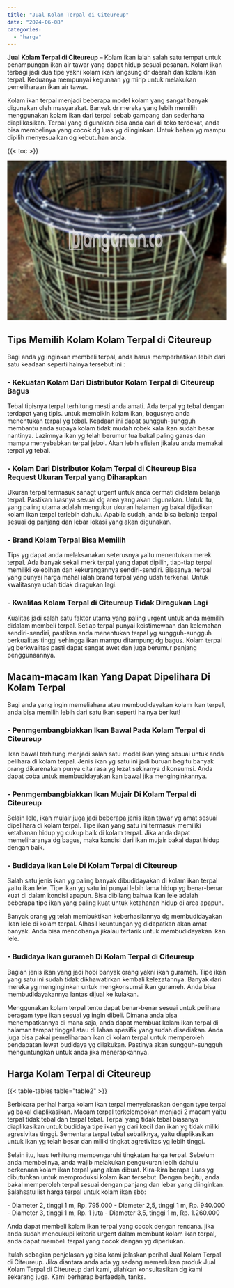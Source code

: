 ```yaml
---
title: "Jual Kolam Terpal di Citeureup"
date: "2024-06-08"
categories: 
  - "harga"
---
```


**Jual Kolam Terpal di Citeureup** – Kolam ikan ialah salah satu tempat untuk penampungan ikan air tawar yang dapat hidup sesuai pesanan. Kolam ikan terbagi jadi dua tipe yakni kolam ikan langsung dr daerah dan kolam ikan terpal. Keduanya mempunyai kegunaan yg mirip untuk melakukan pemeliharaan ikan air tawar.

Kolam ikan terpal menjadi beberapa model kolam yang sangat banyak digunakan oleh masyarakat. Banyak dr mereka yang lebih memilih menggunakan kolam ikan dari terpal sebab gampang dan sederhana diaplikasikan. Terpal yang digunakan bisa anda cari di toko terdekat, anda bisa membelinya yang cocok dg luas yg diinginkan. Untuk bahan yg mampu dipilih menyesuaikan dg kebutuhan anda.

{{< toc >}}

![Jual Kolam Terpal di Citeureup](/images/jual-kolam-terpal-60.png)

## Tips Memilih Kolam Kolam Terpal di Citeureup

Bagi anda yg inginkan membeli terpal, anda harus memperhatikan lebih dari satu keadaan seperti halnya tersebut ini :

### \- Kekuatan Kolam Dari Distributor Kolam Terpal di Citeureup Bagus

Tebal tipisnya terpal terhitung mesti anda amati. Ada terpal yg tebal dengan terdapat yang tipis. untuk membikin kolam ikan, bagusnya anda menentukan terpal yg tebal. Keadaan ini dapat sungguh-sungguh membantu anda supaya kolam tidak mudah robek kala ikan sudah besar nantinya. Lazimnya ikan yg telah berumur tua bakal paling ganas dan mampu menyebabkan terpal jebol. Akan lebih efisien jikalau anda memakai terpal yg tebal.

### \- Kolam Dari Distributor Kolam Terpal di Citeureup Bisa Request Ukuran Terpal yang Diharapkan

Ukuran terpal termasuk sanagt urgent untuk anda cermati didalam belanja terpal. Pastikan luasnya sesuai dg area yang akan digunakan. Untuk itu, yang paling utama adalah mengukur ukuran halaman yg bakal dijadikan kolam ikan terpal terlebih dahulu. Apabila sudah, anda bisa belanja terpal sesuai dg panjang dan lebar lokasi yang akan digunakan.

### \- Brand Kolam Terpal Bisa Memilih

Tips yg dapat anda melaksanakan seterusnya yaitu menentukan merek terpal. Ada banyak sekali merk terpal yang dapat dipilih, tiap-tiap terpal memiliki kelebihan dan kekurangannya sendiri-sendiri. Biasanya, terpal yang punyai harga mahal ialah brand terpal yang udah terkenal. Untuk kwalitasnya udah tidak diragukan lagi.

### \- Kwalitas Kolam Terpal di Citeureup Tidak Diragukan Lagi

Kualitas jadi salah satu faktor utama yang paling urgent untuk anda memilih didalam membeli terpal. Setiap terpal punyai keistimewaan dan kelemahan sendiri-sendiri, pastikan anda menentukan terpal yg sungguh-sungguh berkualitas tinggi sehingga ikan mampu ditampung dg bagus. Kolam terpal yg berkwalitas pasti dapat sangat awet dan juga berumur panjang penggunaannya.

## Macam-macam Ikan Yang Dapat Dipelihara Di Kolam Terpal

Bagi anda yang ingin memeliahara atau membudidayakan kolam ikan terpal, anda bisa memilih lebih dari satu ikan seperti halnya berikut!

### \- Penmgembangbiakkan Ikan Bawal Pada Kolam Terpal di Citeureup

Ikan bawal terhitung menjadi salah satu model ikan yang sesuai untuk anda pelihara di kolam terpal. Jenis ikan yg satu ini jadi buruan begitu banyak orang dikarenakan punya cita rasa yg lezat sekiranya dikonsumsi. Anda dapat coba untuk membudidayakan kan bawal jika menginginkannya.

### \- Penmgembangbiakkan Ikan Mujair Di Kolam Terpal di Citeureup

Selain lele, ikan mujair juga jadi beberapa jenis ikan tawar yg amat sesuai dipelihara di kolam terpal. Tipe ikan yang satu ini termasuk memiliki ketahanan hidup yg cukup baik di kolam terpal. Jika anda dapat memeliharanya dg bagus, maka kondisi dari ikan mujair bakal dapat hidup dengan baik.

### \- Budidaya Ikan Lele Di Kolam Terpal di Citeureup

Salah satu jenis ikan yg paling banyak dibudidayakan di kolam ikan terpal yaitu ikan lele. Tipe ikan yg satu ini punyai lebih lama hidup yg benar-benar kuat di dalam kondisi apapun. Bisa dibilang bahwa ikan lele adalah beberapa tipe ikan yang paling kuat untuk ketahanan hidup di area apapun.

Banyak orang yg telah membuktikan keberhasilannya dg membudidayakan ikan lele di kolam terpal. Alhasil keuntungan yg didapatkan akan amat banyak. Anda bisa mencobanya jikalau tertarik untuk membudidayakan ikan lele.

### \- Budidaya Ikan gurameh Di Kolam Terpal di Citeureup

Bagian jenis ikan yang jadi hobi banyak orang yakni ikan gurameh. Tipe ikan yang satu ini sudah tidak dikhawatirkan kembali kelezatannya. Banyak dari mereka yg menginginkan untuk mengkonsumsi ikan gurameh. Anda bisa membudidayakannya lantas dijual ke kulakan.

Menggunakan kolam terpal tentu dapat benar-benar sesuai untuk pelihara beragam type ikan sesuai yg ingin dibeli. Dimana anda bisa menempatkannya di mana saja, anda dapat membuat kolam ikan terpal di halaman tempat tinggal atau di lahan spesifik yang sudah disediakan. Anda juga bisa pakai pemeliharaan ikan di kolam terpal untuk memperoleh pendapatan lewat budidaya yg dilakukan. Pastinya akan sungguh-sungguh menguntungkan untuk anda jika menerapkannya.

## Harga Kolam Terpal di Citeureup

{{< table-tables table="table2" >}}

Berbicara perihal harga kolam ikan terpal menyelaraskan dengan type terpal yg bakal diaplikasikan. Macam terpal terkelompokan menjadi 2 macam yaitu terpal tidak tebal dan terpal tebal. Terpal yang tidak tebal biasanya diaplikasikan untuk budidaya tipe ikan yg dari kecil dan ikan yg tidak miliki agresivitas tinggi. Sementara terpal tebal sebaliknya, yaitu diaplikasikan untuk ikan yg telah besar dan miliki tingkat agretivitas yg lebih tinggi.

Selain itu, luas terhitung mempengaruhi tingkatan harga terpal. Sebelum anda membelinya, anda wajib melakukan pengukuran lebih dahulu berkenaan kolam ikan terpal yang akan dibuat. Kira-kira berapa Luas yg dibutuhkan untuk memproduksi kolam ikan tersebut. Dengan begitu, anda bakal memperoleh terpal sesuai dengan panjang dan lebar yang diinginkan. Salahsatu list harga terpal untuk kolam ikan sbb:

\- Diameter 2, tinggi 1 m, Rp. 795.000 - Diameter 2,5, tinggi 1 m, Rp. 940.000 - Diameter 3, tinggi 1 m, Rp. 1 juta - Diameter 3,5, tinggi 1 m, Rp. 1.260.000

Anda dapat membeli kolam ikan terpal yang cocok dengan rencana. jika anda sudah mencukupi kriteria urgent dalam membuat kolam ikan terpal, anda dapat membeli terpal yang cocok dengan yg diperlukan.

Itulah sebagian penjelasan yg bisa kami jelaskan perihal Jual Kolam Terpal di Citeureup. Jika diantara anda ada yg sedang memerlukan produk Jual Kolam Terpal di Citeureup dari kami, silahkan konsultasikan dg kami sekarang juga. Kami berharap berfaedah, tanks.
